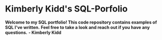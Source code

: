 # Kimberly Kidd's SQL-Porfolio
**Welcome to my SQL portfolio! This code repository contains examples of SQL I've written.** 
**Feel free to take a look and reach out if you have any questions.**
**- Kimberly Kidd**
